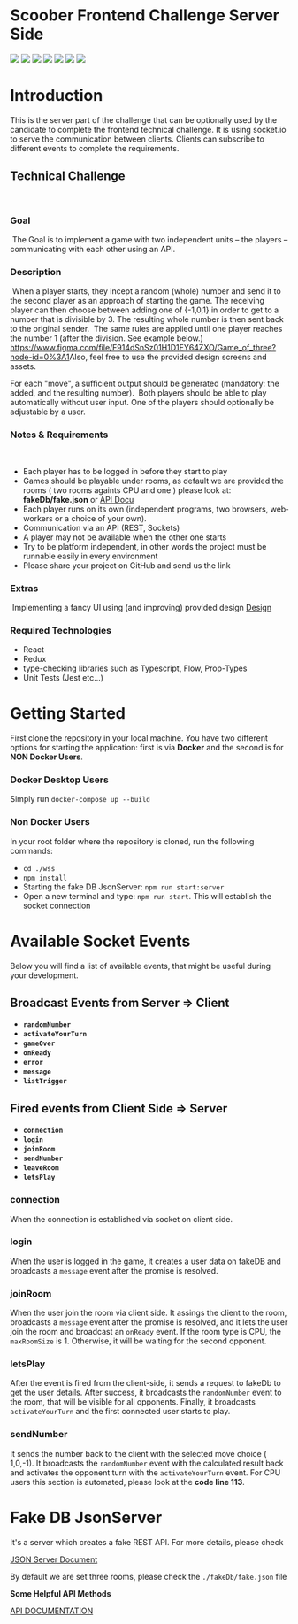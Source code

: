 # Scoober Frontend Challenge Server Side

![](https://img.shields.io/badge/Code-NodeJs-informational?style=flat&logo=Node.js&logoColor=white&color=2bbc8a)
![](https://img.shields.io/badge/Code-Typescript-informational?style=flat&logo=typescript&logoColor=white&color=2bbc8a)
![](https://img.shields.io/badge/Editor-VsCode-informational?style=flat&logo=visualstudio&logoColor=white&color=2bbc8a)
![](https://img.shields.io/badge/Code-JsonServer-informational?style=flat&logo=json&logoColor=white&color=2bbc8a)
![](https://img.shields.io/badge/Tools-Socket.io-informational?style=flat&logo=socket.io&logoColor=white&color=2bbc8a)
![](https://img.shields.io/badge/Tools-Docker.io-informational?style=flat&logo=Docker&logoColor=white&color=2bbc8a)
![](https://img.shields.io/badge/Package-Npm-informational?style=flat&logo=npm&logoColor=white&color=2bbc8a)


# Introduction
This is the server part of the challenge that can be optionally used by the candidate to complete the frontend technical challenge. It is using socket.io to serve the communication between clients. Clients can subscribe to different events to complete the requirements.
​
## Technical Challenge
​
### Goal
​
The Goal is to implement a game with two independent units – the players – communicating with each other using an API.
​
### Description
​
When a player starts, they incept a random (whole) number and send it to the second player as an approach of starting the game. The receiving player can then choose between adding one of {-1,0,1} in order to get to a number that is divisible by 3. The resulting whole number is then sent back to the original sender.
​
The same rules are applied until one player reaches the number 1 (after the division. See example below.) https://www.figma.com/file/F914dSnSz01H1D1EY64ZXO/Game_of_three?node-id=0%3A1
​
Also, feel free to use the provided design screens and assets.

For each "move", a sufficient output should be generated (mandatory: the added, and the resulting number).
​
Both players should be able to play automatically without user input. One of the players should optionally be adjustable by a user.
​
### Notes & Requirements
​
- Each player has to be ​logged in before they start to play 
- Games should be playable under rooms, as default we are provided the rooms ( two rooms againts CPU and one ) please look at: **fakeDb/fake.json** or [API Docu](https://documenter.getpostman.com/view/17986533/UV5XhxLB)
- Each player runs on its own (independent programs, two browsers, web‐workers or a choice of your own).
- Communication via an API (REST, Sockets)
- A player may not be available when the other one starts
- Try to be platform independent, in other words the project must be runnable easily in every environment
- Please share your project on GitHub and send us the link
​
### Extras
​
Implementing a fancy UI using (and improving) provided design
[Design](https://www.figma.com/file/F914dSnSz01H1D1EY64ZXO/Game_of_three?node-id=0%3A1)

### **Required Technologies**
- React
- Redux
- type-checking libraries such as Typescript, Flow, Prop-Types
- Unit Tests (Jest etc...)

# Getting Started

First clone the repository in your local machine. You have two different options for starting the application: first is via **Docker** and the second is for **NON Docker Users**.

### **Docker Desktop Users**
Simply run `docker-compose up --build`

### **Non Docker Users**
In your root folder where the repository is cloned, run the following commands:
 - `cd ./wss`
 - `npm install`
 - Starting the fake DB JsonServer: `npm run start:server` 
 - Open a new terminal and type: `npm run start`. This will establish the socket connection


# Available Socket Events
Below you will find a list of available events, that might be useful during your development.

## Broadcast Events from Server => Client
 -  **`randomNumber`**
 -  **`activateYourTurn`**
 -  **`gameOver`**
 -  **`onReady`**
 -  **`error`**
 - **`message`**
 - **`listTrigger`**

## Fired events from Client Side => Server
- **`connection`**
- **`login`**
- **`joinRoom`**
- **`sendNumber`**
- **`leaveRoom`**
- **`letsPlay`**

### **connection**
When the connection is established via socket on client side.

### **login**
When the user is logged in the game, it creates a user data on fakeDB and broadcasts a `message` event after the promise is resolved.

### **joinRoom**
When the user join the room via client side.
It assings the client to the room, broadcasts a `message` event after the promise is resolved, and it lets the user join the room and broadcast an `onReady` event. If the room type is CPU, the `maxRoomSize` is 1. Otherwise, it will be waiting for the second opponent.

### **letsPlay**
After the event is fired from the client-side, it sends a request to fakeDb to get the user details. After success, it broadcasts the `randomNumber` event to the room, that will be visible for all opponents. Finally, it broadcasts `activateYourTurn` and the first connected user starts to play.

### **sendNumber**
It sends the number back to the client with the selected move choice ( 1,0,-1). It broadcasts the `randomNumber` event with the calculated result back and activates the opponent turn with the `activateYourTurn` event. For CPU users this section is automated, please look at the **code line 113**.

# Fake DB JsonServer
It's a server which creates a fake REST API. For more details, please check

[JSON Server Document](https://github.com/typicode/json-server)

By default we are set three rooms,
please check the `./fakeDb/fake.json` file

**Some Helpful API Methods**

[API DOCUMENTATION](https://documenter.getpostman.com/view/17986533/UV5XhxLB)
